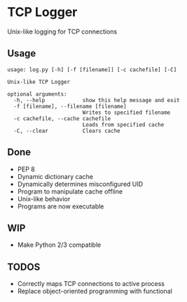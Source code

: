 TCP Logger
=========================

Unix-like logging for TCP connections

## Usage	
```
usage: log.py [-h] [-f [filename]] [-c cachefile] [-C]

Unix-like TCP Logger

optional arguments:
  -h, --help            show this help message and exit
  -f [filename], --filename [filename]
                        Writes to specified filename
  -c cachefile, --cache cachefile
                        Loads from specified cache
  -C, --clear           Clears cache
```

## Done
* PEP 8
* Dynamic dictionary cache
* Dynamically determines misconfigured UID
* Program to manipulate cache offline
* Unix-like behavior
* Programs are now executable

## WIP
* Make Python 2/3 compatible

## TODOS
* Correctly maps TCP connections to active process
* Replace object-oriented programming with functional
